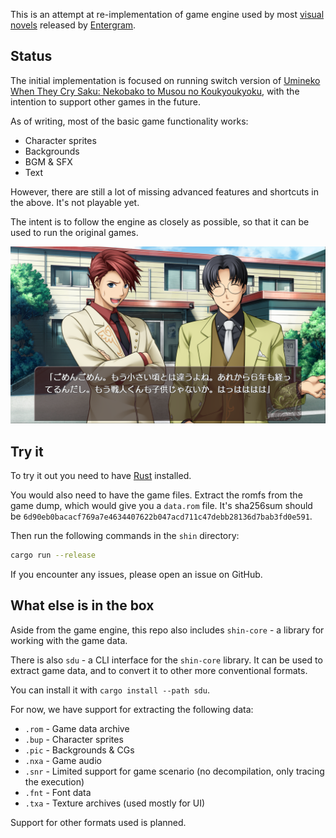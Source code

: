 
This is an attempt at re-implementation of game engine used by most [visual novels](https://en.wikipedia.org/wiki/Visual_novel) released by [Entergram](http://www.entergram.co.jp/).

## Status

The initial implementation is focused on running switch version of [Umineko When They Cry Saku: Nekobako to Musou no Koukyoukyoku](https://tinfoil.io/Title/01006A300BA2C000), with the intention to support other games in the future.

As of writing, most of the basic game functionality works:
- Character sprites
- Backgrounds
- BGM & SFX
- Text

However, there are still a lot of missing advanced features and shortcuts in the above. It's not playable yet.

The intent is to follow the engine as closely as possible, so that it can be used to run the original games.

![screenshot.png](screenshot.png)


## Try it

To try it out you need to have [Rust](https://www.rust-lang.org/) installed.

You would also need to have the game files. Extract the romfs from the game dump, which would give you a `data.rom` file. It's sha256sum should be `6d90eb0bacacf769a7e4634407622b047acd711c47debb28136d7bab3fd0e591`.

Then run the following commands in the `shin` directory:

```bash
cargo run --release
```

If you encounter any issues, please open an issue on GitHub.

## What else is in the box

Aside from the game engine, this repo also includes `shin-core` - a library for working with the game data.

There is also `sdu` - a CLI interface for the `shin-core` library. It can be used to extract game data, and to convert it to other more conventional formats.

You can install it with `cargo install --path sdu`.

For now, we have support for extracting the following data:
- `.rom` - Game data archive
- `.bup` - Character sprites
- `.pic` - Backgrounds & CGs
- `.nxa` - Game audio
- `.snr` - Limited support for game scenario (no decompilation, only tracing the execution)
- `.fnt` - Font data
- `.txa` - Texture archives (used mostly for UI)

Support for other formats used is planned.
